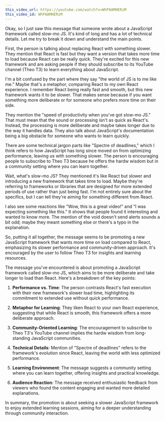 ```yaml
---
this_video_url: https://youtube.com/watch?v=WhPAAMHERzM
this_video_id: WhPAAMHERzM
---
```

<think>
Okay, so I just saw this message that someone wrote about a JavaScript framework called slow-mo JS. It's kind of long and has a lot of technical details. Let me try to break it down and understand the main points.

First, the person is talking about replacing React with something slower. They mention that React is fast but they want a version that takes more time to load because React can be really quick. They're excited for this new framework and are asking people if they should subscribe to its YouTube channel (Theo T3) to learn everything about JavaScript.

I'm a bit confused by the part where they say "the world of JS is to me like me." Maybe that's a metaphor, comparing React to my own React experience. I remember React being really fast and smooth, but this new framework wants it to be slower. That makes sense because if you want something more deliberate or for someone who prefers more time on their side.

They mention the "speed of productivity when you've got slow-mo JS." That must mean that the sound or processing isn't as quick as React's. Instead, the processing is more deliberate and maybe takes longer due to the way it handles data. They also talk about JavaScript's documentation being a big obstacle for someone who wants to learn quickly.

There are some technical jargon parts like "Spectre of deadlines," which I think refers to how JavaScript has long since moved on from optimizing performance, leaving us with something slower. The person is encouraging people to subscribe to Theo T3 because he offers the hardw wisdom but in a community setting where you can learn together.

Wait, what's slow-mo JS? They mentioned it's like React but slower and introducing a new framework that takes time to load. Maybe they're referring to frameworks or libraries that are designed for more extended periods of use rather than just being fast. I'm not entirely sure about the specifics, but I can tell they're aiming for something different from React.

I also see some reactions like "Wow, this is a great video!" and "I was expecting something like this." It shows that people found it interesting and wanted to know more. The mention of the void doesn't send alerts sounds a bit odd; maybe they meant something else or there's a typo in the explanation.

So, putting it all together, the message seems to be promoting a new JavaScript framework that wants more time on load compared to React, emphasizing its slower performance and community-driven approach. It's encouraged by the user to follow Theo T3 for insights and learning resources.
</think>

The message you've encountered is about promoting a JavaScript framework called slow-mo JS, which aims to be more deliberate and take longer to load than React. Here's a breakdown of the key points:

1. **Performance vs. Time**: The person contrasts React's fast execution with their new framework's slower load time, highlighting its commitment to extended use without quick performance.

2. **Metaphor for Learning**: They liken React to your own React experience, suggesting that while React is smooth, this framework offers a more deliberate approach.

3. **Community-Oriented Learning**: The encouragement to subscribe to Theo T3's YouTube channel implies the hardw wisdom from long-standing JavaScript communities.

4. **Technical Details**: Mention of "Spectre of deadlines" refers to the framework's evolution since React, leaving the world with less optimized performance.

5. **Learning Environment**: The message suggests a community setting where you can learn together, offering insights and practical knowledge.

6. **Audience Reaction**: The message received enthusiastic feedback from viewers who found the content engaging and wanted more detailed explanations.

In summary, the promotion is about seeking a slower JavaScript framework to enjoy extended learning sessions, aiming for a deeper understanding through community interaction.
